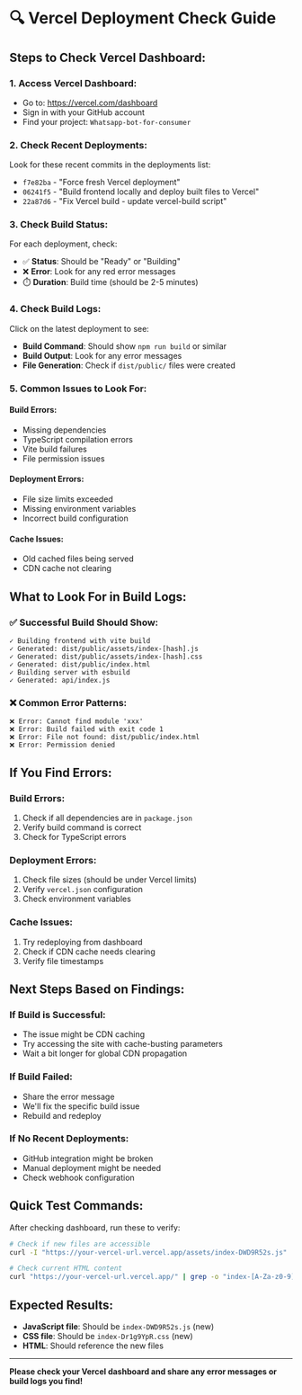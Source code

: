 # 🔍 Vercel Deployment Check Guide

## **Steps to Check Vercel Dashboard:**

### **1. Access Vercel Dashboard:**
- Go to: https://vercel.com/dashboard
- Sign in with your GitHub account
- Find your project: `Whatsapp-bot-for-consumer`

### **2. Check Recent Deployments:**
Look for these recent commits in the deployments list:
- `f7e82ba` - "Force fresh Vercel deployment"
- `06241f5` - "Build frontend locally and deploy built files to Vercel"
- `22a87d6` - "Fix Vercel build - update vercel-build script"

### **3. Check Build Status:**
For each deployment, check:
- ✅ **Status**: Should be "Ready" or "Building"
- ❌ **Error**: Look for any red error messages
- ⏱️ **Duration**: Build time (should be 2-5 minutes)

### **4. Check Build Logs:**
Click on the latest deployment to see:
- **Build Command**: Should show `npm run build` or similar
- **Build Output**: Look for any error messages
- **File Generation**: Check if `dist/public/` files were created

### **5. Common Issues to Look For:**

#### **Build Errors:**
- Missing dependencies
- TypeScript compilation errors
- Vite build failures
- File permission issues

#### **Deployment Errors:**
- File size limits exceeded
- Missing environment variables
- Incorrect build configuration

#### **Cache Issues:**
- Old cached files being served
- CDN cache not clearing

## **What to Look For in Build Logs:**

### **✅ Successful Build Should Show:**
```
✓ Building frontend with vite build
✓ Generated: dist/public/assets/index-[hash].js
✓ Generated: dist/public/assets/index-[hash].css
✓ Generated: dist/public/index.html
✓ Building server with esbuild
✓ Generated: api/index.js
```

### **❌ Common Error Patterns:**
```
❌ Error: Cannot find module 'xxx'
❌ Error: Build failed with exit code 1
❌ Error: File not found: dist/public/index.html
❌ Error: Permission denied
```

## **If You Find Errors:**

### **Build Errors:**
1. Check if all dependencies are in `package.json`
2. Verify build command is correct
3. Check for TypeScript errors

### **Deployment Errors:**
1. Check file sizes (should be under Vercel limits)
2. Verify `vercel.json` configuration
3. Check environment variables

### **Cache Issues:**
1. Try redeploying from dashboard
2. Check if CDN cache needs clearing
3. Verify file timestamps

## **Next Steps Based on Findings:**

### **If Build is Successful:**
- The issue might be CDN caching
- Try accessing the site with cache-busting parameters
- Wait a bit longer for global CDN propagation

### **If Build Failed:**
- Share the error message
- We'll fix the specific build issue
- Rebuild and redeploy

### **If No Recent Deployments:**
- GitHub integration might be broken
- Manual deployment might be needed
- Check webhook configuration

## **Quick Test Commands:**
After checking dashboard, run these to verify:

```bash
# Check if new files are accessible
curl -I "https://your-vercel-url.vercel.app/assets/index-DWD9R52s.js"

# Check current HTML content
curl "https://your-vercel-url.vercel.app/" | grep -o "index-[A-Za-z0-9]*\.js"
```

## **Expected Results:**
- **JavaScript file**: Should be `index-DWD9R52s.js` (new)
- **CSS file**: Should be `index-Dr1g9YpR.css` (new)
- **HTML**: Should reference the new files

---

**Please check your Vercel dashboard and share any error messages or build logs you find!**
